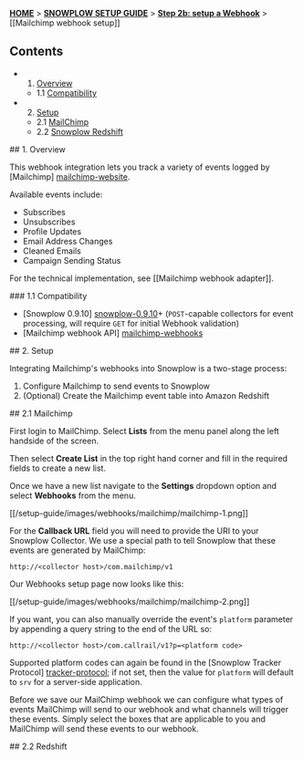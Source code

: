 <a name="top" />

[**HOME**](Home) > [**SNOWPLOW SETUP GUIDE**](Setting-up-Snowplow) > [**Step 2b: setup a Webhook**](Setting-up-a-webhook) > [[Mailchimp webhook setup]]

## Contents

- 1. [Overview](#overview)  
  - 1.1 [Compatibility](#compat)
- 2. [Setup](#setup)
  - 2.1 [MailChimp](#setup-mailchimp)
  - 2.2 [Snowplow Redshift](#setup-redshift)

<a name="overview" />
## 1. Overview

This webhook integration lets you track a variety of events logged by [Mailchimp] [mailchimp-website].

Available events include:

- Subscribes
- Unsubscribes
- Profile Updates
- Email Address Changes
- Cleaned Emails
- Campaign Sending Status

For the technical implementation, see [[Mailchimp webhook adapter]].

<a name="compat" />
### 1.1 Compatibility

* [Snowplow 0.9.10] [snowplow-0.9.10]+ (`POST`-capable collectors for event processing, will require `GET` for initial Webhook validation)
* [Mailchimp webhook API] [mailchimp-webhooks]

<a name="setup" />
## 2. Setup

Integrating Mailchimp's webhooks into Snowplow is a two-stage process:

1. Configure Mailchimp to send events to Snowplow
2. (Optional) Create the Mailchimp event table into Amazon Redshift

<a name="setup-mailchimp" />
## 2.1 Mailchimp

First login to MailChimp. Select **Lists** from the menu panel along the left handside of the screen.  

Then select **Create List** in the top right hand corner and fill in the required fields to create a new list.

Once we have a new list navigate to the **Settings** dropdown option and select **Webhooks** from the menu.

[[/setup-guide/images/webhooks/mailchimp/mailchimp-1.png]]

For the **Callback URL** field you will need to provide the URI to your Snowplow Collector.  We use a special path to tell Snowplow that these events are generated by MailChimp:

```
http://<collector host>/com.mailchimp/v1
```

Our Webhooks setup page now looks like this:

[[/setup-guide/images/webhooks/mailchimp/mailchimp-2.png]]

If you want, you can also manually override the event's `platform` parameter by appending a query string to the end of the URL so:

```
http://<collector host>/com.callrail/v1?p=<platform code>
```

Supported platform codes can again be found in the [Snowplow Tracker Protocol] [tracker-protocol]; if not set, then the value for `platform` will default to `srv` for a server-side application.

Before we save our MailChimp webhook we can configure what types of events MailChimp will send to our webhook and what channels will trigger these events.  Simply select the boxes that are applicable to you and MailChimp will send these events to our webhook.

<a name="setup-redshift" />
## 2.2 Redshift


[mailchimp-website]: http://mailchimp.com/
[mailchimp-webhooks]: http://apidocs.mailchimp.com/webhooks/
[snowplow-0.9.10]: https://github.com/snowplow/snowplow/releases/tag/0.9.10
[tracker-protocol]: https://github.com/snowplow/snowplow/wiki/snowplow-tracker-protocol#1-common-parameters-platform-and-event-independent
